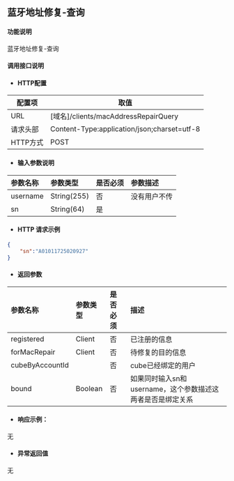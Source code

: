 ## 蓝牙地址修复-查询

#### 功能说明

蓝牙地址修复-查询

#### 调用接口说明

* #### HTTP配置

| 配置项 | 取值 |
| --- | --- |
| URL | \[域名\]/clients/macAddressRepairQuery|
| 请求头部 | Content-Type:application/json;charset=utf-8 |
| HTTP方式 | POST|

* #### 输入参数说明

| 参数名称 | 参数类型 | 是否必须 | 参数描述 |
| :--- | :--- | :--- | :--- |
| username| String\(255\) | 否 | 没有用户不传 |
| sn| String\(64\) | 是 | |


* #### HTTP 请求示例
```json
{
    "sn":"A01011725020927"
}
```

* #### 返回参数

| 参数名称 | 参数类型 | 是否必须 | 描述 |
| :--- | :--- | :--- | :--- |
|registered | Client | 否 | 已注册的信息|
|forMacRepair| Client| 否 | 待修复的目的信息|
|cubeByAccountId| | 否| cube已经绑定的用户| 
|bound|Boolean |否|如果同时输入sn和username，这个参数描述这两者是否是绑定关系|


* #### 响应示例：

无

* #### 异常返回值

无



